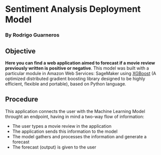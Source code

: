 # Sentiment Analysis Deployment Model
### By Rodrigo Guarneros

## Objective

<b>Here you can find a web application aimed to forecast if a movie review previously written is positive or negative</b>. This model was built with a particular module in Amazon Web Services: SageMaker using [XGBoost](https://xgboost.readthedocs.io/en/latest/) (A optimized distributed gradient boosting library designed to be highly efficient, flexible and portable), based on Python language.

## Procedure

This application connects the user with the Machine Learning Model throught an endpoint, having in mind a two-way flow of information: 
- The user types a movie review in the application
- The application sends this information to the model
- The model gathers and processes the information and generate a forecast
- The forecast (output) is given to the user

